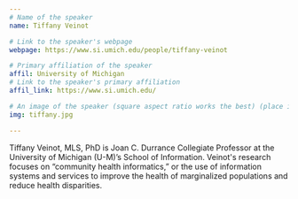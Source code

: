 ```yaml
---
# Name of the speaker
name: Tiffany Veinot

# Link to the speaker's webpage
webpage: https://www.si.umich.edu/people/tiffany-veinot

# Primary affiliation of the speaker
affil: University of Michigan
# Link to the speaker's primary affiliation
affil_link: https://www.si.umich.edu/

# An image of the speaker (square aspect ratio works the best) (place in the `assets/img/speakers` directory)
img: tiffany.jpg

---
```


<!-- Whatever you write below will show up as the speaker's bio -->

Tiffany Veinot, MLS, PhD is Joan C. Durrance Collegiate Professor at the University of Michigan (U-M)’s School of Information. Veinot's research focuses on “community health informatics,” or the use of information systems and services to improve the health of marginalized populations and reduce health disparities. 
